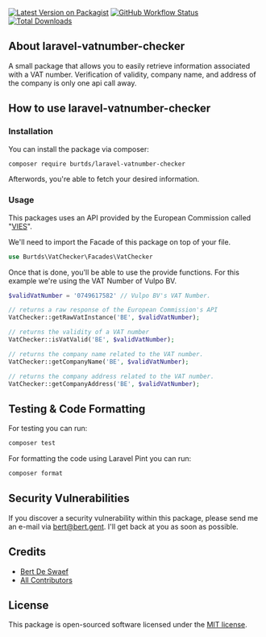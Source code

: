 [![Latest Version on Packagist](https://img.shields.io/packagist/v/burtds/laravel-vatnumber-checker.svg?style=flat-square)](https://packagist.org/packages/burtds/laravel-vatnumber-checker)
[![GitHub Workflow Status](https://img.shields.io/github/actions/workflow/status/burtds/laravel-vatnumber-checker/run-tests-pest.yml?branch=main&label=Tests)](https://github.com/burtds/laravel-vatnumber-checker/actions/workflows/run-tests-pest.yml)
[![Total Downloads](https://img.shields.io/packagist/dt/burtds/laravel-vatnumber-checker.svg?style=flat-square)](https://packagist.org/packages/burtds/laravel-vatnumber-checker)

## About laravel-vatnumber-checker

A small package that allows you to easily retrieve information associated with a VAT number.
Verification of validity, company name, and address of the company is only one api call away.

## How to use laravel-vatnumber-checker

### Installation

You can install the package via composer:

```bash
composer require burtds/laravel-vatnumber-checker
```
Afterwords, you're able to fetch your desired information.

### Usage

This packages uses an API provided by the European Commission called "[VIES](https://ec.europa.eu/taxation_customs/vies/#/vat-validation)".

We'll need to import the Facade of this package on top of your file.

```php
use Burtds\VatChecker\Facades\VatChecker
```
Once that is done, you'll be able to use the provide functions.
For this example we're using the VAT Number of Vulpo BV.

```php
$validVatNumber = '0749617582' // Vulpo BV's VAT Number.

// returns a raw response of the European Commission's API
VatChecker::getRawVatInstance('BE', $validVatNumber); 

// returns the validity of a VAT number
VatChecker::isVatValid('BE', $validVatNumber); 

// returns the company name related to the VAT number.
VatChecker::getCompanyName('BE', $validVatNumber); 

// returns the company address related to the VAT number.
VatChecker::getCompanyAddress('BE', $validVatNumber); 
```

## Testing & Code Formatting

For testing you can run:

```bash
composer test
```

For formatting the code using Laravel Pint you can run:

```bash
composer format
```

## Security Vulnerabilities

If you discover a security vulnerability within this package, please send me an e-mail via [bert@bert.gent](mailto:bert@bert.gent). 
I'll get back at you as soon as possible.

## Credits

- [Bert De Swaef](https://github.com/burtds)
- [All Contributors](../../contributors)

## License

This package is open-sourced software licensed under the [MIT license](https://opensource.org/licenses/MIT).
